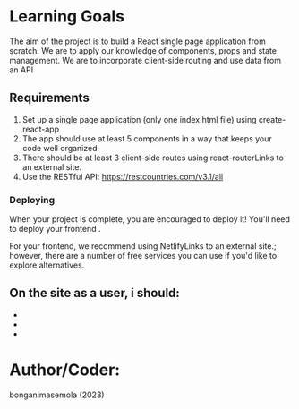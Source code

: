 
# Learning Goals

The aim of the project is to build a React single page application from scratch. We are to apply our knowledge of components, props and state management. We are to incorporate client-side routing and use data from an API

## Requirements

1. Set up a single page application (only one index.html file) using create-react-app
2. The app should use at least 5 components in a way that keeps your code well organized
3. There should be at least 3 client-side routes using react-routerLinks to an external site.
4. Use the RESTful API: https://restcountries.com/v3.1/all

### Deploying

When your project is complete, you are encouraged to deploy it! You'll need to deploy your frontend .

For your frontend, we recommend using NetlifyLinks to an external site.; however, there are a number of free services you can use if you'd like to explore alternatives.

## On the site as a user, i should:

*

*

*


# Author/Coder:

bonganimasemola (2023)